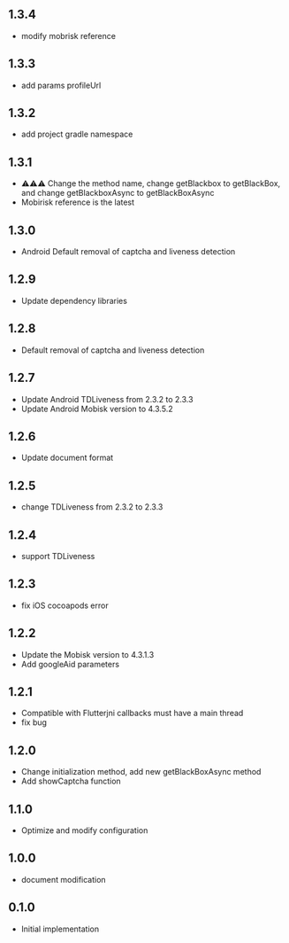 ## 1.3.4

*  modify mobrisk reference

## 1.3.3

*  add params profileUrl

## 1.3.2

*  add project gradle namespace

## 1.3.1

* ⚠️⚠️⚠️ Change the method name, change getBlackbox to getBlackBox, and change getBlackboxAsync to getBlackBoxAsync
* Mobirisk reference is the latest

## 1.3.0

* Android Default removal of captcha and liveness detection

## 1.2.9

* Update dependency libraries

## 1.2.8

* Default removal of captcha and liveness detection

## 1.2.7

* Update Android TDLiveness from 2.3.2 to 2.3.3
* Update Android Mobisk version to 4.3.5.2

## 1.2.6

* Update document format

## 1.2.5

* change TDLiveness from 2.3.2 to 2.3.3

## 1.2.4

* support TDLiveness

## 1.2.3

* fix iOS cocoapods error

## 1.2.2

* Update the Mobisk version to 4.3.1.3
* Add googleAid parameters

## 1.2.1

* Compatible with Flutterjni callbacks must have a main thread
* fix bug
## 1.2.0

* Change initialization method, add new getBlackBoxAsync method
* Add showCaptcha function

## 1.1.0

* Optimize and modify configuration

## 1.0.0

* document modification

## 0.1.0

* Initial implementation

